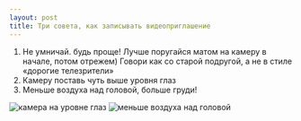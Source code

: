 ```yaml
---
layout: post
title: Три совета, как записывать видеоприглашение
---
```


1. Не умничай. будь проще! Лучше поругайся матом на камеру в начале, потом отрежем) Говори как со старой подругой, а не в стиле «дорогие телезрители»
2. Камеру поставь чуть выше уровня глаз
3. Меньше воздуха над головой, больше груди!

![камера на уровне глаз](https://pp.userapi.com/c638628/v638628820/10afb/NcUUjov-bJg.jpg)
![меньше воздуха над головой](https://pp.userapi.com/c638628/v638628811/f4be/pUOqyd3wM2c.jpg)
